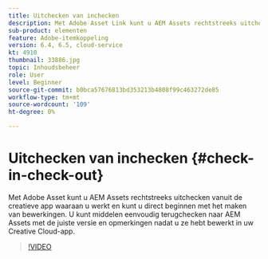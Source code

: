 ```yaml
---
title: Uitchecken van inchecken
description: Met Adobe Asset Link kunt u AEM Assets rechtstreeks uitchecken vanuit de creatieve app waaraan u werkt. U kunt dan direct beginnen met het maken van bewerkingen. U kunt middelen eenvoudig terugchecken naar AEM Assets met de juiste versie en opmerkingen nadat u ze hebt bewerkt in uw Creative Cloud-app.
sub-product: elementen
feature: Adobe-itemkoppeling
version: 6.4, 6.5, cloud-service
kt: 4910
thumbnail: 33886.jpg
topic: Inhoudsbeheer
role: User
level: Beginner
source-git-commit: b0bca57676813bd353213b4808f99c463272de85
workflow-type: tm+mt
source-wordcount: '109'
ht-degree: 0%

---
```



# Uitchecken van inchecken {#check-in-check-out}

Met Adobe Asset kunt u AEM Assets rechtstreeks uitchecken vanuit de creatieve app waaraan u werkt en kunt u direct beginnen met het maken van bewerkingen. U kunt middelen eenvoudig terugchecken naar AEM Assets met de juiste versie en opmerkingen nadat u ze hebt bewerkt in uw Creative Cloud-app.

>[!VIDEO](https://video.tv.adobe.com/v/33886/?quality=12)
